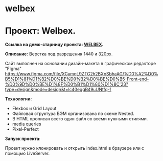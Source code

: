 # welbex

# Проект: Welbex.
 
**Ссылка на демо-старницу проекта: [WELBEX](https://mariazlnva.github.io/welbex).**    


**Описание:**
Верстка под разрешения 1440 и 320px. 

Cайт выполнен на основании дизайн-макета в графическом редакторе "Figma"
https://www.figma.com/file/XCumqL9ZTG2h2BXpSbhaAG/%D0%A2%D0%B5%D1%81%D1%82%D0%BE%D0%B2%D0%BE%D0%B5-Front-end-%D0%9D%D0%BE%D1%8F%D0%B1%D1%80%D1%8C'23?type=design&mode=design&t=Ic40eggB49uUNtfq-1

**Технологии:**
* Flexbox и Grid Layout
* Файловая структура БЭМ организована по схеме Nested.
* В HTML прописан всего один файл со всеми нужными стилями.
* media queries
* Pixel-Perfect


**Запуск проекта:**   

Проект нужно клонировать и открыть index.html в браузере или с помощью LiveServer.
